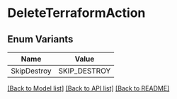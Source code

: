 # DeleteTerraformAction

## Enum Variants

| Name | Value |
|---- | -----|
| SkipDestroy | SKIP_DESTROY |


[[Back to Model list]](../README.md#documentation-for-models) [[Back to API list]](../README.md#documentation-for-api-endpoints) [[Back to README]](../README.md)


